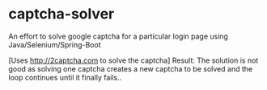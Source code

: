 # captcha-solver
An effort to solve google captcha for a particular login page using Java/Selenium/Spring-Boot

[Uses http://2captcha.com to solve the captcha]
Result: The solution is not good as solving one captcha creates a new captcha to be solved and the loop continues until it finally fails..

